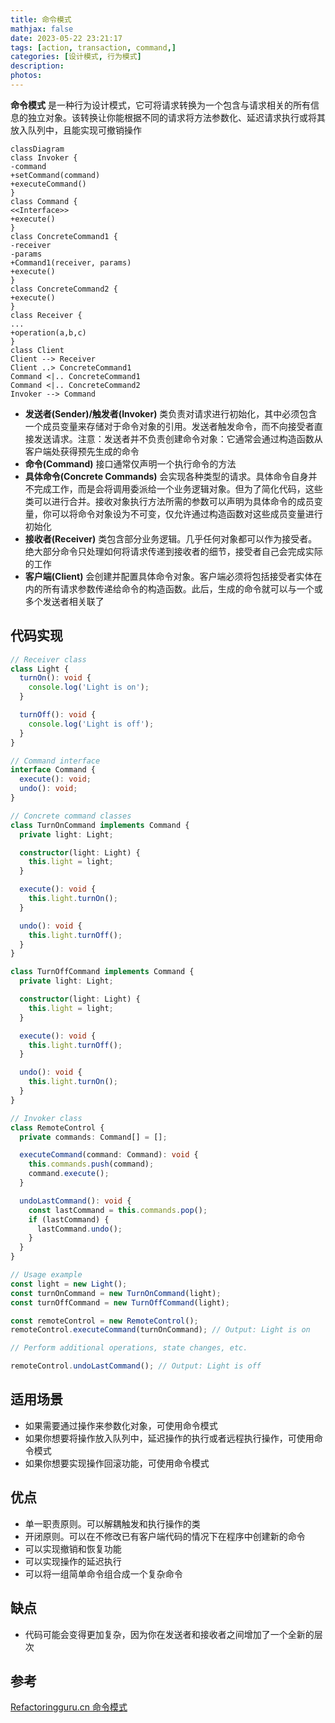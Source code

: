 ```yaml
---
title: 命令模式
mathjax: false
date: 2023-05-22 23:21:17
tags: [action, transaction, command,]
categories: [设计模式, 行为模式]
description:
photos:
---
```


**命令模式** 是一种行为设计模式，它可将请求转换为一个包含与请求相关的所有信息的独立对象。该转换让你能根据不同的请求将方法参数化、延迟请求执行或将其放入队列中，且能实现可撤销操作

```mermaid
classDiagram
class Invoker {
-command
+setCommand(command)
+executeCommand()
}
class Command {
<<Interface>>
+execute()
}
class ConcreteCommand1 {
-receiver
-params
+Command1(receiver, params)
+execute()
}
class ConcreteCommand2 {
+execute()
}
class Receiver {
...
+operation(a,b,c)
}
class Client
Client --> Receiver
Client ..> ConcreteCommand1
Command <|.. ConcreteCommand1
Command <|.. ConcreteCommand2
Invoker --> Command
```

<!--more-->

- **发送者(Sender)/触发者(Invoker)** 类负责对请求进行初始化，其中必须包含一个成员变量来存储对于命令对象的引用。发送者触发命令，而不向接受者直接发送请求。注意：发送者并不负责创建命令对象：它通常会通过构造函数从客户端处获得预先生成的命令
- **命令(Command)** 接口通常仅声明一个执行命令的方法
- **具体命令(Concrete Commands)** 会实现各种类型的请求。具体命令自身并不完成工作，而是会将调用委派给一个业务逻辑对象。但为了简化代码，这些类可以进行合并。接收对象执行方法所需的参数可以声明为具体命令的成员变量，你可以将命令对象设为不可变，仅允许通过构造函数对这些成员变量进行初始化
- **接收者(Receiver)** 类包含部分业务逻辑。几乎任何对象都可以作为接受者。绝大部分命令只处理如何将请求传递到接收者的细节，接受者自己会完成实际的工作
- **客户端(Client)** 会创建并配置具体命令对象。客户端必须将包括接受者实体在内的所有请求参数传递给命令的构造函数。此后，生成的命令就可以与一个或多个发送者相关联了

## 代码实现

```ts
// Receiver class
class Light {
  turnOn(): void {
    console.log('Light is on');
  }

  turnOff(): void {
    console.log('Light is off');
  }
}

// Command interface
interface Command {
  execute(): void;
  undo(): void;
}

// Concrete command classes
class TurnOnCommand implements Command {
  private light: Light;

  constructor(light: Light) {
    this.light = light;
  }

  execute(): void {
    this.light.turnOn();
  }

  undo(): void {
    this.light.turnOff();
  }
}

class TurnOffCommand implements Command {
  private light: Light;

  constructor(light: Light) {
    this.light = light;
  }

  execute(): void {
    this.light.turnOff();
  }

  undo(): void {
    this.light.turnOn();
  }
}

// Invoker class
class RemoteControl {
  private commands: Command[] = [];

  executeCommand(command: Command): void {
    this.commands.push(command);
    command.execute();
  }

  undoLastCommand(): void {
    const lastCommand = this.commands.pop();
    if (lastCommand) {
      lastCommand.undo();
    }
  }
}

// Usage example
const light = new Light();
const turnOnCommand = new TurnOnCommand(light);
const turnOffCommand = new TurnOffCommand(light);

const remoteControl = new RemoteControl();
remoteControl.executeCommand(turnOnCommand); // Output: Light is on

// Perform additional operations, state changes, etc.

remoteControl.undoLastCommand(); // Output: Light is off
```

## 适用场景

- 如果需要通过操作来参数化对象，可使用命令模式
- 如果你想要将操作放入队列中，延迟操作的执行或者远程执行操作，可使用命令模式
- 如果你想要实现操作回滚功能，可使用命令模式

## 优点

- 单一职责原则。可以解耦触发和执行操作的类
- 开闭原则。可以在不修改已有客户端代码的情况下在程序中创建新的命令
- 可以实现撤销和恢复功能
- 可以实现操作的延迟执行
- 可以将一组简单命令组合成一个复杂命令

## 缺点

- 代码可能会变得更加复杂，因为你在发送者和接收者之间增加了一个全新的层次

## 参考

[Refactoringguru.cn 命令模式](https://refactoringguru.cn/design-patterns/command)
